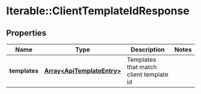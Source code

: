 # Iterable::ClientTemplateIdResponse

## Properties
Name | Type | Description | Notes
------------ | ------------- | ------------- | -------------
**templates** | [**Array&lt;ApiTemplateEntry&gt;**](ApiTemplateEntry.md) | Templates that match client template id | 

